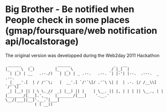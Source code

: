 # Big Brother - Be notified when People check in some places (gmap/foursquare/web notification api/localstorage)

The original version was developped during the Web2day 2011 Hackathon

	 ______    _           ______                   _   __                     
	|_   _ \  (_)         |_   _ \                 / |_[  |                    
	  | |_) | __   .--./)   | |_) | _ .--.   .--. `| |-'| |--.  .---.  _ .--.  
	  |  __'.[  | / /'`\;   |  __'.[ `/'`\]/ .'`\ \| |  | .-. |/ /__\\[ `/'`\] 
	 _| |__) || | \ \._//  _| |__) || |    | \__. || |, | | | || \__., | |     
	|_______/[___].',__`  |_______/[___]    '.__.' \__/[___]|__]'.__.'[___]    
	             ( ( __))